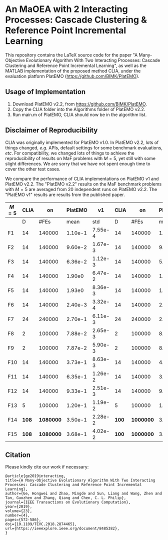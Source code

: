 # An MaOEA with 2 Interacting Processes: Cascade Clustering & Reference Point Incremental Learning

  

This repository contains the LaTeX source code for the paper "A Many-Objective Evolutionary Algorithm With Two Interacting Processes: Cascade Clustering and Reference Point Incremental Learning", as well as the MATLAB implementation of the proposed method CLIA, under the evaluation platform PlatEMO (https://github.com/BIMK/PlatEMO).

## Usage of Implementation

1. Download PlatEMO v2.2, from https://github.com/BIMK/PlatEMO.
2. Copy the CLIA folder into the Algorithms folder of PlatEMO v2.2.
3. Run main.m of PlatEMO, CLIA should now be in the algorithm list.

## Disclaimer of Reproducibility

CLIA was originally implemented for PlatEMO v1.0. In PlatEMO v2.2, lots of things changed, *e.g.* APIs, default settings for some benchmark evaluations, *etc*. For compatibility, we changed lots of things to achieve the reproducibility of results on MaF problems with $M = 5$, yet still with some slight differences. We are sorry that we have not spent enough time to cover the other test cases.

We compare the performance of CLIA implementations on PlatEMO v1 and PlatEMO v2.2.
The "PlatEMO v2.2" results on the MaF benchmark problems with $M=5$ are averaged from $20$ independent runs on PlatEMO v2.2. The "PlatEMO v1" results are results from the published paper.


| $M=5$ | CLIA |      on   |    PlatEMO    |        v1    | CLIA |    on      |   PlatEMO           |    v2.2      |
|-----|------------|---------|----------|----------|--------------|---------|----------|----------|
|     | D          | #FEs    | mean     | std      | D            | #FEs    | mean     | std      |
| F1  | 14         | 140000  | 1.10e-1 | 7.55e-4 | 14           | 140000  | 1.00e-1 | 4.61e-5 |
| F2  | 14         | 140000  | 9.60e-2 | 1.67e-3 | 14           | 140000  | 9.68e-2 | 1.08e-3 |
| F3  | 14         | 140000  | 6.36e-2 | 1.12e-3 | 14           | 140000  | 5.82e-2 | 1.65e-3 |
| F4  | 14         | 140000  | 1.90e0 | 6.47e-2 | 14           | 140000  | 1.88e0 | 7.48e-2 |
| F5  | 14         | 140000  | 1.93e0 | 8.36e-3 | 14           | 140000  | 1.81e0 | 4.31e-1 |
| F6  | 14         | 140000  | 2.40e-3 | 3.32e-4 | 14           | 140000  | 2.11e-3 | 4.46e-5 |
| F7  | 24         | 240000  | 2.70e-1 | 6.11e-3 | 24           | 240000  | 2.92e-1 | 1.26e-2 |
| F8  | 2          | 100000  | 7.88e-2 | 2.65e-3 | 2            | 100000  | 8.13e-2 | 3.31e-3 |
| F9  | 2          | 100000  | 7.87e-2 | 5.90e-3 | 2            | 100000  | 8.25e-2 | 5.09e-3 |
| F10 | 14         | 140000  | 3.73e-1 | 8.63e-3 | 14           | 140000  | 4.01e-1 | 7.08e-3 |
| F11 | 14         | 140000  | 6.35e-1 | 1.26e-2 | 14           | 140000  | 3.87e-1 | 3.69e-3 |
| F12 | 14         | 140000  | 9.33e-1 | 2.51e-3 | 14           | 140000  | 9.26e-1 | 4.70e-3 |
| F13 | 5          | 100000  | 1.20e-1 | 1.19e-2 | 5            | 100000  | 1.29e-1 | 1.15e-2 |
| F14 | **108**        | **1080000** | 3.50e-1 | 2.28e-2 | **100**          | **1000000** | 3.92e-1 | 3.41e-2 |
| F15 | **108**        | **1080000** | 3.68e-1 | 4.02e-2 | **100**          | **1000000** | 3.86e-1 | 4.49e-2 |t #FEs are different for f14 and f15 in PlatEMO v1 and v2.2.


## Citation

Please kindly cite our work if necessary:
```
@article{ge2019interacting,
title={A Many-Objective Evolutionary Algorithm With Two Interacting Processes: Cascade Clustering and Reference Point Incremental Learning},
author={Ge, Hongwei and Zhao, Mingde and Sun, Liang and Wang, Zhen and Tan, Guozhen and Zhang, Qiang and Chen, C. L. Philip},
journal={IEEE Transactions on Evolutionary Computation},
year={2019},
volume={23},
number={4},
pages={572-586},
doi={10.1109/TEVC.2018.2874465},
url={https://ieeexplore.ieee.org/document/8485382},
}
```
